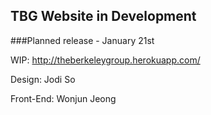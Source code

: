 TBG Website in Development
--------------------------

###Planned release - January 21st

WIP: http://theberkeleygroup.herokuapp.com/

Design: Jodi So

Front-End: Wonjun Jeong